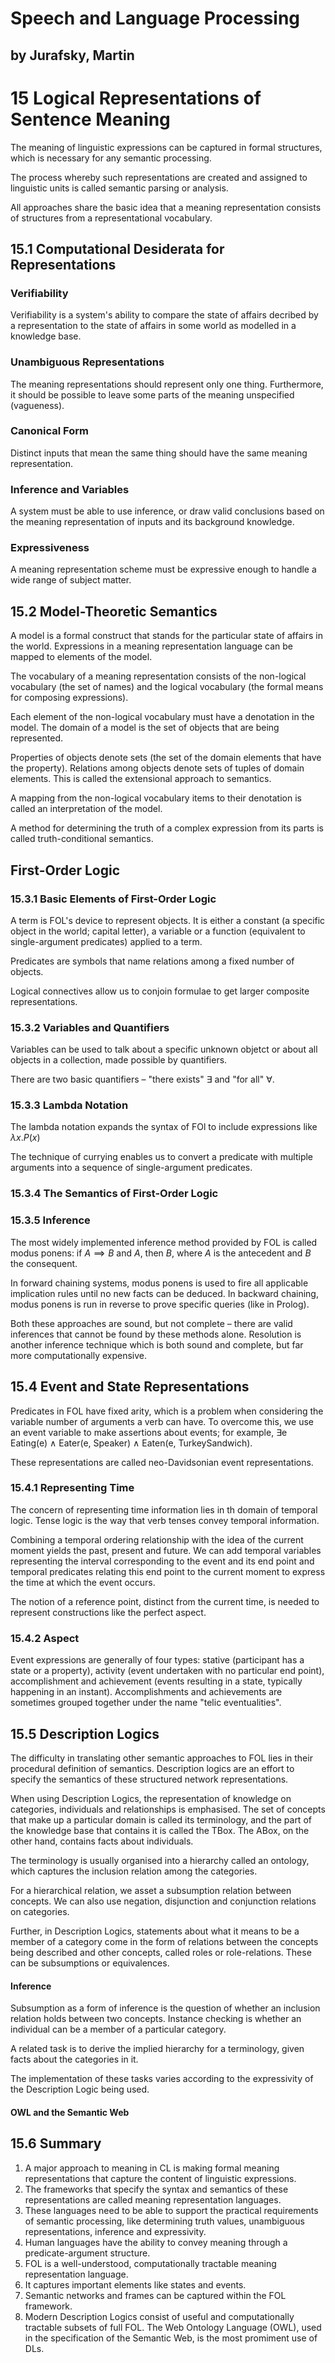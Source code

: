 # Speech and Language Processing
## by Jurafsky, Martin

# 15 Logical Representations of Sentence Meaning
The meaning of linguistic expressions can be captured in formal structures, which is necessary for any semantic processing.  

The process whereby such representations are created and assigned to linguistic units is called semantic parsing or analysis.  

All approaches share the basic idea that a meaning representation consists of structures from a representational vocabulary.

## 15.1 Computational Desiderata for Representations
### Verifiability
Verifiability is a system's ability to compare the state of affairs decribed by a representation to the state of affairs in some world as modelled in a knowledge base.

### Unambiguous Representations
The meaning representations should represent only one thing. Furthermore, it should be possible to leave some parts of the meaning unspecified (vagueness).

### Canonical Form
Distinct inputs that mean the same thing should have the same meaning representation.

### Inference and Variables
A system must be able to use inference, or draw valid conclusions based on the meaning representation of inputs and its background knowledge.

### Expressiveness
A meaning representation scheme must be expressive enough to handle a wide range of subject matter.

## 15.2 Model-Theoretic Semantics
A model is a formal construct that stands for the particular state of affairs in the world. Expressions in a meaning representation language can be mapped to elements of the model.  

The vocabulary of a meaning representation consists of the non-logical vocabulary (the set of names) and the logical vocabulary (the formal means for composing expressions).  

Each element of the non-logical vocabulary must have a denotation in the model. The domain of a model is the set of objects that are being represented.  

Properties of objects denote sets (the set of the domain elements that have the property). Relations among objects denote sets of tuples of domain elements. This is called the extensional approach to semantics.  

A mapping from the non-logical vocabulary items to their denotation is called an interpretation of the model.  

A method for determining the truth of a complex expression from its parts is called truth-conditional semantics.

## First-Order Logic
### 15.3.1 Basic Elements of First-Order Logic
A term is FOL's device to represent objects. It is either a constant (a specific object in the world; capital letter), a variable or a function (equivalent to single-argument predicates) applied to a term.  

Predicates are symbols that name relations among a fixed number of objects.  

Logical connectives allow us to conjoin formulae to get larger composite representations.

### 15.3.2 Variables and Quantifiers
Variables can be used to talk about a specific unknown objetct or about all objects in a collection, made possible by quantifiers.  

There are two basic quantifiers – "there exists" $\exists$ and "for all" $\forall$.

### 15.3.3 Lambda Notation
The lambda notation expands the syntax of FOl to include expressions like $\lambda x . P(x)$

The technique of currying enables us to convert a predicate with multiple arguments into a sequence of single-argument predicates.

### 15.3.4 The Semantics of First-Order Logic

### 15.3.5 Inference
The most widely implemented inference method provided by FOL is called modus ponens: if $A \implies B$ and $A$, then $B$, where $A$ is the antecedent and $B$ the consequent.  

In forward chaining systems, modus ponens is used to fire all applicable implication rules until no new facts can be deduced. In backward chaining, modus ponens is run in reverse to prove specific queries (like in Prolog).  

Both these approaches are sound, but not complete – there are valid inferences that cannot be found by these methods alone. Resolution is another inference technique which is both sound and complete, but far more computationally expensive.

## 15.4 Event and State Representations
Predicates in FOL have fixed arity, which is a problem when considering the variable number of arguments a verb can have. To overcome this, we use an event variable to make assertions about events; for example, $\exists$e Eating(e) $\wedge$ Eater(e, Speaker) $\wedge$ Eaten(e, TurkeySandwich).  

These representations are called neo-Davidsonian event representations.

### 15.4.1 Representing Time
The concern of representing time information lies in th domain of temporal logic. Tense logic is the way that verb tenses convey temporal information.  

Combining a temporal ordering relationship with the idea of the current moment yields the past, present and future. We can add temporal variables representing the interval corresponding to the event and its end point and temporal predicates relating this end point to the current moment to express the time at which the event occurs.  

The notion of a reference point, distinct from the current time, is needed to represent constructions like the perfect aspect.

### 15.4.2 Aspect
Event expressions are generally of four types: stative (participant has a state or a property), activity (event undertaken with no particular end point), accomplishment and achievement (events resulting in a state, typically happening in an instant). Accomplishments and achievements are sometimes grouped together under the name "telic eventualities".

## 15.5 Description Logics
The difficulty in translating other semantic approaches to FOL lies in their procedural definition of semantics. Description logics are an effort to specify the semantics of these structured network representations.  

When using Description Logics, the representation of knowledge on categories, individuals and relationships is emphasised. The set of concepts that make up a particular domain is called its terminology, and the part of the knowledge base that contains it is called the TBox. The ABox, on the other hand, contains facts about individuals.  

The terminology is usually organised into a hierarchy called an ontology, which captures the inclusion relation among the categories.  

For a hierarchical relation, we asset a subsumption relation between concepts. We can also use negation, disjunction and conjunction relations on categories.  

Further, in Description Logics, statements about what it means to be a member of a category come in the form of relations between the concepts being described and other concepts, called roles or role-relations. These can be subsumptions or equivalences.  

#### Inference
Subsumption as a form of inference is the question of whether an inclusion relation holds between two concepts. Instance checking is whether an individual can be a member of a particular category.  

A related task is to derive the implied hierarchy for a terminology, given facts about the categories in it.

The implementation of these tasks varies according to the expressivity of the Description Logic being used.

#### OWL and the Semantic Web

## 15.6 Summary
1. A major approach to meaning in CL is making formal meaning representations that capture the content of linguistic expressions.  
2. The frameworks that specify the syntax and semantics of these representations are called meaning representation languages.  
3. These languages need to be able to support the practical requirements of semantic processing, like determining truth values, unambiguous representations, inference and expressivity.  
4. Human languages have the ability to convey meaning through a predicate-argument structure.  
5. FOL is a well-understood, computationally tractable meaning representation language.  
6. It captures important elements like states and events.  
7. Semantic networks and frames can be captured within the FOL framework.  
8. Modern Description Logics consist of useful and computationally tractable subsets of full FOL. The Web Ontology Language (OWL), used in the specification of the Semantic Web, is the most promiment use of DLs.
